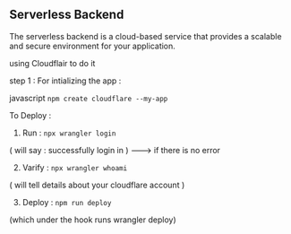 ## Serverless Backend 

The serverless backend is a cloud-based service that provides a scalable and secure environment for your application.

using Cloudflair to do it 

step 1 : For intializing the app : 

 javascript  `npm create cloudflare --my-app`



 To Deploy : 

 1. Run : `npx wrangler login`

( will say : successfully login in )  ---> if there is no error 

 2. Varify : `npx wrangler whoami`

 ( will tell details about your cloudflare account )

 3. Deploy : `npm run deploy`

 (which under the hook runs wrangler deploy)
